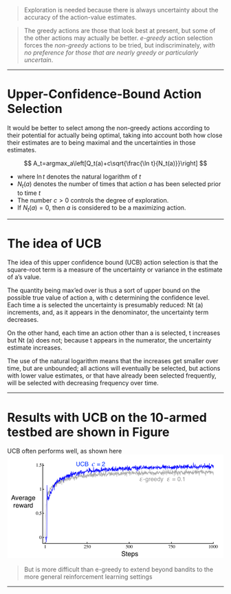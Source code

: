 

> Exploration is needed because there is always uncertainty about the accuracy of the action-value estimates. 

> The greedy actions are those that look best at present, but some of the other actions may actually be better. 
> *e-greedy* action selection forces the *non-greedy* actions to be tried, but indiscriminately, *with no preference for those that are nearly greedy or particularly uncertain*.


---
# Upper-Confidence-Bound Action Selection

It would be better to select among the non-greedy actions according to their potential for actually being optimal, taking into account both how close their estimates are to being maximal and the uncertainties in those estimates. 

$$ A_t=argmax_a\left[Q_t(a)+c\sqrt{\frac{\ln t}{N_t(a)}}\right] $$

* where $\ln t$ denotes the natural logarithm of $t$
* $N_t(a)$ denotes the number of times that action $a$ has been selected prior to time $t$ 
* The number $c > 0$ controls the degree of exploration. 
* If $N_t(a) = 0$, then $a$ is considered to be a maximizing action.
---
# The idea of UCB

The idea of this upper confidence bound (UCB) action selection is that the square-root term is a measure of the uncertainty or variance in the estimate of a’s value. 

The quantity being max’ed over is thus a sort of upper bound on the possible true value of action a, with c determining the confidence level. Each time a is selected the uncertainty is presumably reduced: Nt (a) increments, and, as it appears in the denominator, the uncertainty term decreases. 

On the other hand, each time an action other than a is selected, t increases but Nt (a) does not; because t appears in the numerator, the uncertainty estimate increases.

The use of the natural logarithm means that the increases get smaller over time, but are unbounded; all actions will eventually be selected, but actions with lower value estimates, or that have already been selected frequently, will be selected with decreasing frequency over time.

---
# Results with UCB on the 10-armed testbed are shown in Figure
UCB often performs well, as shown here
![](./L08_01.png)

> But is more difficult than e-greedy to extend beyond bandits to the more general reinforcement learning settings

---